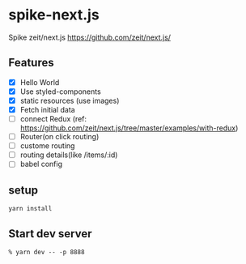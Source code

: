 # spike-next.js
Spike zeit/next.js
https://github.com/zeit/next.js/

## Features

- [x] Hello World
- [x] Use styled-components
- [x] static resources (use images)
- [x] Fetch initial data
- [ ] connect Redux (ref: https://github.com/zeit/next.js/tree/master/examples/with-redux)
- [ ] Router(on click routing)
- [ ] custome routing
- [ ] routing details(like /items/:id)
- [ ] babel config

## setup

`yarn install`

## Start dev server

`% yarn dev -- -p 8888`
